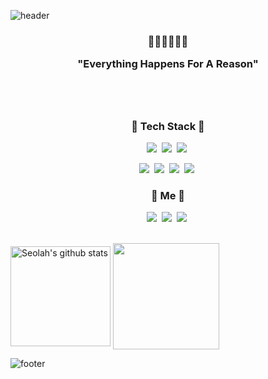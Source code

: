 ![header](https://capsule-render.vercel.app/api?type=wave&color=gradient&animation=twinkling&height=350&section=header&text=SEOLAH%20CHLOE&fontSize=90)

<h3 align="center"> 🔮🌷💎✨🎪🎠 
  <br>

  
 <p style="font-family: 'Raleway', sans-serif;", align="center">

  "Everything Happens For A Reason"
  </p>

<br>
<br>
<h3 align="center"> 👾 Tech Stack 👾</h3>

<p align="center">
  <img src="https://img.shields.io/badge/Swift-F05138?style=flat-square&logo=Swift&logoColor=white"/></a>&nbsp  
  <img src="https://img.shields.io/badge/iOS-000000?style=flat-square&logo=Apple&logoColor=white"/></a>&nbsp 
  <img src="https://img.shields.io/badge/Python-3776AB?style=flat-square&logo=Apple&logoColor=white"/></a>&nbsp

<p align="center">
  <img src="https://img.shields.io/badge/Xcode-147EFB?style=flat-square&logo=Xcode&logoColor=white"/></a>&nbsp
  <img src="https://img.shields.io/badge/Notion-F50057?style=flat-square&logo=Gradle&logoColor=white"/></a>&nbsp
  <img src="https://img.shields.io/badge/Slack-4A154B?style=flat-square&logo=slack&logoColor=white"/></a>&nbsp
  <img src="https://img.shields.io/badge/Discord-7289DA?style=flat-square&logo=discord&logoColor=white"/></a>&nbsp
 

<h3 align="center"> 🔮 Me 🔮</h3>


<p align="center">
  <a href="https://www.instagram.com/codebychloe/"><img src="https://img.shields.io/badge/Instagram-E4405F?style=flat-square&logo=instagram&logoColor=white&link=instagram.com/codebychloe"/></a>&nbsp 
  <a href="seolahchloe.chung@gmail.com"><img src="https://img.shields.io/badge/Gmail-D14836?style=flat-square&logo=gmail&logoColor=white&link=https://github.com/seolahchloe"/></a>&nbsp 
  <a href="https://seolahchloe.tistory.com"><img src="https://img.shields.io/badge/Tech Blog-6400AA?style=flat-square&logo=githubsponsers&logoColor=white&link=https://github.com/seolahchloe"/></a>&nbsp

  <br>
  <br>
<!--
[![SEOLAH's github stats](https://github-readme-stats-sigma-five.vercel.app/api?username=seolahchloe&line_height=20&count_private=true&bg_color=30,92a8d1,9c77e0&title_color=fff&text_color=fff)](https://github.com/seolahchloe/github-readme-stats-sigma-five)[![Top Langs](https://github-readme-stats-sigma-five.vercel.app/api/top-langs/?username=seolahchloe&layout=compact&bg_color=30,92a8d1,9c77e0&title_color=fff&text_color=fff)](https://github.com/seolahchloe/github-readme-stats-sigma-five)-->

<a href="https://github.com/seolahchloe"><img align="center" style="height:160px" src="https://github-readme-stats.vercel.app/api?username=seolahchloe&show_icons=true&include_all_commits=true&hide_border=true&bg_color=30,7F7FD5,86A8E7,91eae4&title_color=fff&text_color=fff" alt="Seolah's github stats" /></a>
<a href="https://github.com/seolahchloe"><img align="center" style="height:170px" src="https://github-readme-stats.vercel.app/api/top-langs/?username=seolahchloe&layout=compact&hide_border=true&bg_color=30,91eae4,86A8E7&title_color=fff&text_color=fff" /></a> 


![footer](https://capsule-render.vercel.app/api?section=footer&type=waving&color=gradient&animation&height=150)
